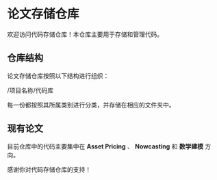 # 论文存储仓库

欢迎访问代码存储仓库！本仓库主要用于存储和管理代码。

## 仓库结构

论文存储仓库按照以下结构进行组织：

/项目名称/代码库


每一份都按照其所属类别进行分类，并存储在相应的文件夹中。

## 现有论文

目前仓库中的代码主要集中在 **Asset Pricing** 、 **Nowcasting** 和 **数学建模** 方向。



感谢你对代码存储仓库的支持！
